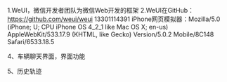 1.WeUI，微信开发者团队为微信Web开发的框架
2.WeUI在GitHub：https://github.com/weui/weui
13301114391
iPhone网页模拟器：Mozilla/5.0 (iPhone; U; CPU iPhone OS 4_2_1 like Mac OS X; en-us) AppleWebKit/533.17.9 (KHTML, like Gecko) Version/5.0.2 Mobile/8C148 Safari/6533.18.5




<!-- 1、公众号信息展示，多条、单条 -->

<!-- 2、公众号文章页面 -->

<!-- 3、点击添加车辆的，添加车辆信息界面 -->

4、车辆聊天界面，界面功能

5、历史轨迹

